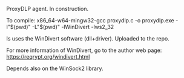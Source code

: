 ProxyDLP agent. In construction.

To compile: x86_64-w64-mingw32-gcc proxydlp.c -o proxydlp.exe -I"$(pwd)" -L"$(pwd)" -lWinDivert -lws2_32

Is uses the WinDivert software (dll+driver). Uploaded to the repo.

For more information of WinDivert, go to the author web page: https://reqrypt.org/windivert.html

Depends also on the WinSock2 library.
